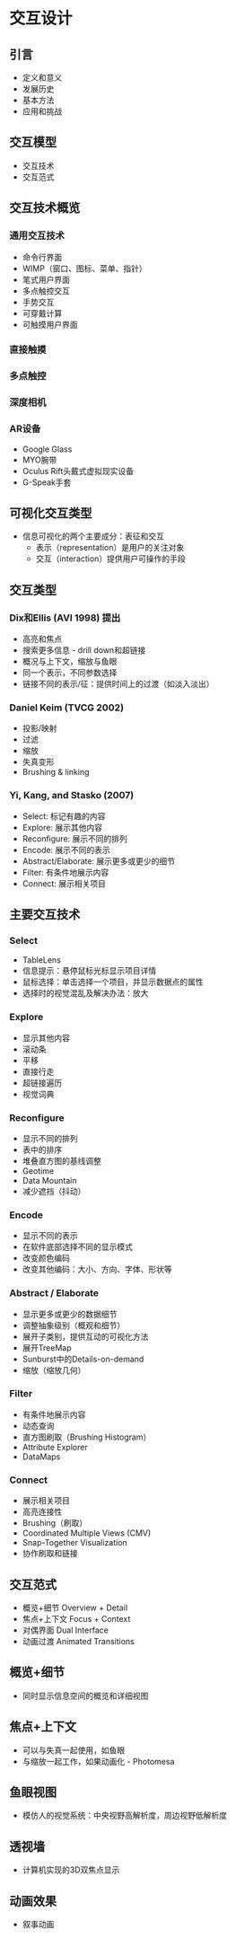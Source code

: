 # 交互设计

## 引言
- 定义和意义
- 发展历史
- 基本方法
- 应用和挑战

## 交互模型
- 交互技术
- 交互范式

## 交互技术概览
### 通用交互技术
- 命令行界面
- WIMP（窗口、图标、菜单、指针）
- 笔式用户界面
- 多点触控交互
- 手势交互
- 可穿戴计算
- 可触摸用户界面

### 直接触摸
### 多点触控
### 深度相机
### AR设备
- Google Glass
- MYO腕带
- Oculus Rift头戴式虚拟现实设备
- G-Speak手套

## 可视化交互类型
- 信息可视化的两个主要成分：表征和交互
  - 表示（representation）是用户的关注对象
  - 交互（interaction）提供用户可操作的手段

## 交互类型
### Dix和Ellis (AVI 1998) 提出
- 高亮和焦点
- 搜索更多信息 - drill down和超链接
- 概况与上下文，缩放与鱼眼
- 同一个表示，不同参数选择
- 链接不同的表示/征：提供时间上的过渡（如淡入淡出）

### Daniel Keim (TVCG 2002)
- 投影/映射
- 过滤
- 缩放
- 失真变形
- Brushing & linking

### Yi, Kang, and Stasko (2007)
- Select: 标记有趣的内容
- Explore: 展示其他内容
- Reconfigure: 展示不同的排列
- Encode: 展示不同的表示
- Abstract/Elaborate: 展示更多或更少的细节
- Filter: 有条件地展示内容
- Connect: 展示相关项目

## 主要交互技术
### Select
- TableLens
- 信息提示：悬停鼠标光标显示项目详情
- 鼠标选择：单击选择一个项目，并显示数据点的属性
- 选择时的视觉混乱及解决办法：放大

### Explore
- 显示其他内容
- 滚动条
- 平移
- 直接行走
- 超链接遍历
- 视觉词典

### Reconfigure
- 显示不同的排列
- 表中的排序
- 堆叠直方图的基线调整
- Geotime
- Data Mountain
- 减少遮挡（抖动）

### Encode
- 显示不同的表示
- 在软件底部选择不同的显示模式
- 改变颜色编码
- 改变其他编码：大小、方向、字体、形状等

### Abstract / Elaborate
- 显示更多或更少的数据细节
- 调整抽象级别（概观和细节）
- 展开子类别，提供互动的可视化方法
- 展开TreeMap
- Sunburst中的Details-on-demand
- 缩放（缩放几何）

### Filter
- 有条件地展示内容
- 动态查询
- 直方图刷取（Brushing Histogram）
- Attribute Explorer
- DataMaps

### Connect
- 展示相关项目
- 高亮连接性
- Brushing（刷取）
- Coordinated Multiple Views (CMV)
- Snap-Together Visualization
- 协作刷取和链接

## 交互范式
- 概览+细节 Overview + Detail
- 焦点+上下文 Focus + Context
- 对偶界面 Dual Interface
- 动画过渡 Animated Transitions

## 概览+细节
- 同时显示信息空间的概览和详细视图

## 焦点+上下文
- 可以与失真一起使用，如鱼眼
- 与缩放一起工作，如果动画化 - Photomesa

## 鱼眼视图
- 模仿人的视觉系统：中央视野高解析度，周边视野低解析度

## 透视墙
- 计算机实现的3D双焦点显示

## 动画效果
- 叙事动画
